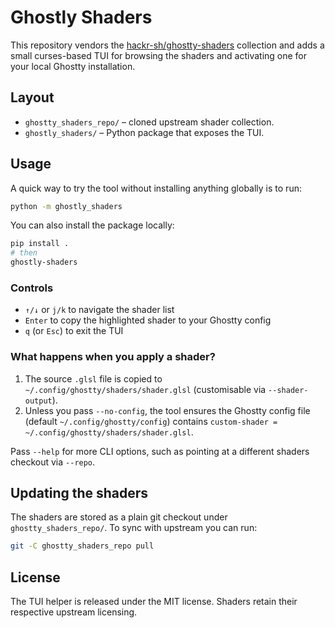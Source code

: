 # Ghostly Shaders

This repository vendors the [hackr-sh/ghostty-shaders](https://github.com/hackr-sh/ghostty-shaders)
collection and adds a small curses-based TUI for browsing the shaders and
activating one for your local Ghostty installation.

## Layout

- `ghostty_shaders_repo/` – cloned upstream shader collection.
- `ghostly_shaders/` – Python package that exposes the TUI.

## Usage

A quick way to try the tool without installing anything globally is to run:

```sh
python -m ghostly_shaders
```

You can also install the package locally:

```sh
pip install .
# then
ghostly-shaders
```

### Controls

- `↑/↓` or `j/k` to navigate the shader list
- `Enter` to copy the highlighted shader to your Ghostty config
- `q` (or `Esc`) to exit the TUI

### What happens when you apply a shader?

1. The source `.glsl` file is copied to
   `~/.config/ghostty/shaders/shader.glsl` (customisable via
   `--shader-output`).
2. Unless you pass `--no-config`, the tool ensures the Ghostty config file
   (default `~/.config/ghostty/config`) contains
   `custom-shader = ~/.config/ghostty/shaders/shader.glsl`.

Pass `--help` for more CLI options, such as pointing at a different shaders
checkout via `--repo`.

## Updating the shaders

The shaders are stored as a plain git checkout under
`ghostty_shaders_repo/`. To sync with upstream you can run:

```sh
git -C ghostty_shaders_repo pull
```

## License

The TUI helper is released under the MIT license. Shaders retain their
respective upstream licensing.
